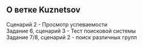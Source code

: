 ## О ветке Kuznetsov
Сценарий 2 - Просмотр успеваемости<br />Задание 6, сценарий 3 - Тест поисковой системы<br />Задание 7/8, сценарий 2 - поиск различных групп
